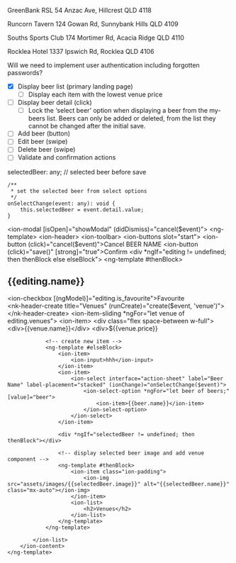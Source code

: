 GreenBank RSL
54 Anzac Ave, Hillcrest QLD 4118

Runcorn Tavern
124 Gowan Rd, Sunnybank Hills QLD 4109

Souths Sports Club
174 Mortimer Rd, Acacia Ridge QLD 4110

Rocklea Hotel
1337 Ipswich Rd, Rocklea QLD 4106


Will we need to implement user authentication including forgotten passwords?


- [x] Display beer list (primary landing page)
    - [ ] Display each item with the lowest venue price
- [ ] Display beer detail (click)
    - [ ] Lock the ‘select beer’ option when displaying a beer from the my-beers list. Beers can only be added or deleted, from the list they cannot be changed after the initial save.
- [ ] Add beer (button)
- [ ] Edit beer (swipe)
- [ ] Delete beer (swipe)
- [ ] Validate and confirmation actions

selectedBeer: any;      // selected beer before save

    /**
     * set the selected beer from select options
     */
    onSelectChange(event: any): void {
        this.selectedBeer = event.detail.value;
    }

<!-- didDismiss is included on the modal to handle escape key  -->
<ion-modal [isOpen]="showModal" (didDismiss)="cancel($event)">
    <ng-template>
        <ion-header>
            <ion-toolbar>
                <ion-buttons slot="start">
                    <ion-button (click)="cancel($event)">Cancel</ion-button>
                </ion-buttons>
                <ion-title>BEER NAME</ion-title>
                <ion-buttons slot="end">
                    <ion-button (click)="save()" [strong]="true">Confirm</ion-button>
                </ion-buttons>
            </ion-toolbar>
        </ion-header>
        <!-- modal content -->
        <ion-content>
            <ion-list>
                <div *ngIf="editing != undefined; then thenBlock else elseBlock"></div>
                <!-- display/edit selected item -->
                <ng-template #thenBlock>
                    <ion-title>
                        <h2>{{editing.name}}</h2>
                    </ion-title>
                    <ion-item>
                        <ion-checkbox [(ngModel)]="editing.is_favourite">Favourite</ion-checkbox>
                    </ion-item>
                    <ion-item class="ion-padding">
                        <ion-img src="assets/images/{{editing.image}}" alt="{{editing.name}}" class="mx-auto"></ion-img>
                    </ion-item>
                    <div>
                        <nk-header-create title="Venues" (runCreate)="create($event, 'venue')"></nk-header-create>
                        <ion-item-sliding *ngFor="let venue of editing.venues">
                            <ion-item>
                                <div class="flex space-between w-full">
                                    <div>{{venue.name}}</div>
                                    <div>${{venue.price}}</div>
                                </div>
                            </ion-item>
                            <ion-item-options>
                                <ion-item-option side="start" color="success">
                                    <ion-icon slot="icon-only" name="create-outline"></ion-icon>
                                </ion-item-option>
                                <ion-item-option color="danger">
                                    <ion-icon slot="icon-only" name="trash"></ion-icon>
                                </ion-item-option>
                            </ion-item-options>
                        </ion-item-sliding>
                    </div>
                </ng-template>

                <!-- create new item -->
                <ng-template #elseBlock>
                    <ion-item>
                        <ion-input>hhh</ion-input>
                    </ion-item>
                    <ion-item>
                        <ion-select interface="action-sheet" label="Beer Name" label-placement="stacked" (ionChange)="onSelectChange($event)">
                            <ion-select-option *ngFor="let beer of beers;" [value]="beer">
                                <ion-item>{{beer.name}}</ion-item>
                            </ion-select-option>
                        </ion-select>
                    </ion-item>

                    <div *ngIf="selectedBeer != undefined; then thenBlock"></div>

                    <!-- display selected beer image and add venue component -->
                    <ng-template #thenBlock>
                        <ion-item class="ion-padding">
                            <ion-img src="assets/images/{{selectedBeer.image}}" alt="{{selectedBeer.name}}" class="mx-auto"></ion-img>
                        </ion-item>
                        <ion-list>
                            <h2>Venues</h2>
                        </ion-list>
                    </ng-template>
                </ng-template>

            </ion-list>
        </ion-content>
    </ng-template>
</ion-modal>

